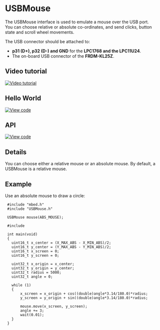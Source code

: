 # USBMouse

The USBMouse interface is used to emulate a mouse over the USB port. You can choose relative or absolute co-ordinates, and send clicks, button state and scroll wheel movements.

The USB connector should be attached to:

* **p31 (D+), p32 (D-) and GND** for the **LPC1768 and the LPC11U24**.
* The on-board USB connector of the **FRDM-KL25Z**.

## Video tutorial

<span class="images">[![Video tutorial](http://img.youtube.com/vi/1lSjP6E7RV4/0.jpg)](http://www.youtube.com/watch?v=1lSjP6E7RV4)</span>

## Hello World

[![View code](https://www.mbed.com/embed/?url=https://developer.mbed.org/users/samux/code/USBMouse_HelloWorld/)](https://developer.mbed.org/users/samux/code/USBMouse_HelloWorld/file/tip/main.cpp) 

## API

[![View code](https://www.mbed.com/embed/?type=library)](https://docs.mbed.com/docs/mbed-os-api/en/mbed-os-5.2/api/classUSBMouse.html) 

## Details

You can choose either a relative mouse or an absolute mouse. By default, a USBMouse is a relative mouse. 

## Example

Use an absolute mouse to draw a circle:

```
 #include "mbed.h"
 #include "USBMouse.h"

 USBMouse mouse(ABS_MOUSE);

 #include 

 int main(void)
 {
   uint16_t x_center = (X_MAX_ABS - X_MIN_ABS)/2;
   uint16_t y_center = (Y_MAX_ABS - Y_MIN_ABS)/2;
   uint16_t x_screen = 0;
   uint16_t y_screen = 0;
   
   uint32_t x_origin = x_center;
   uint32_t y_origin = y_center;
   uint32_t radius = 5000;
   uint32_t angle = 0;

   while (1)
   {
       x_screen = x_origin + cos((double)angle*3.14/180.0)*radius;
       y_screen = y_origin + sin((double)angle*3.14/180.0)*radius;
       
       mouse.move(x_screen, y_screen);
       angle += 3;
       wait(0.01);
   }
 }
```

